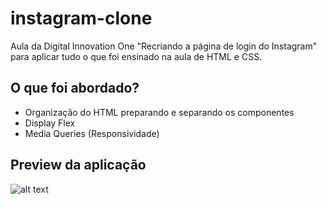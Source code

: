 # instagram-clone
Aula da Digital Innovation One "Recriando a página de login do Instagram" para aplicar tudo o que foi ensinado na aula de HTML e CSS.

## O que foi abordado?

- Organização do HTML preparando e separando os componentes
- Display Flex
- Media Queries (Responsividade)



## Preview da aplicação

![alt text](https://github.com/marlonmnz/pictures/blob/d90e02ffe7c43af4eaf7b92547824852d6451ff2/Insta-Clone.jpg?)

